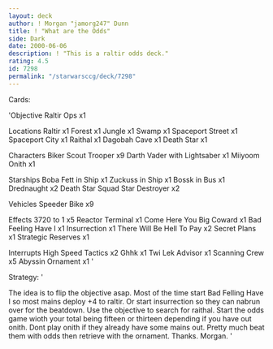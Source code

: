 ```yaml
---
layout: deck
author: ! Morgan "jamorg247" Dunn
title: ! "What are the Odds"
side: Dark
date: 2000-06-06
description: ! "This is a raltir odds deck."
rating: 4.5
id: 7298
permalink: "/starwarsccg/deck/7298"
---
```

Cards: 

'Objective
Raltir Ops x1

Locations
Raltir x1
Forest x1
Jungle x1
Swamp x1
Spaceport Street x1
Spaceport City x1
Raithal x1
Dagobah Cave x1
Death Star x1

Characters
Biker Scout Trooper x9
Darth Vader with Lightsaber x1
Miiyoom Onith x1

Starships
Boba Fett in Ship x1
Zuckuss in Ship x1
Bossk in Bus x1
Drednaught x2
Death Star Squad Star Destroyer x2

Vehicles
Speeder Bike x9

Effects
3720 to 1 x5
Reactor Terminal x1
Come Here You Big Coward x1
Bad Feeling Have I x1
Insurrection x1
There Will Be Hell To Pay x2
Secret Plans x1
Strategic Reserves x1

Interrupts
High Speed Tactics x2
Ghhk x1
Twi Lek Advisor x1
Scanning Crew x5
Abyssin Ornament x1
'

Strategy: '

The idea is to flip the objective asap.  Most of the time start Bad Felling Have I so most mains deploy +4 to raltir.  Or start insurrection so they can nabrun over for the beatdown.  Use the objective to search for raithal.  Start the odds game wioth your total being fifteen or thirteen depending if you have out onith.	Dont play onith if they already have some mains out.  Pretty much beat them with odds then retrieve with the ornament.	Thanks.  Morgan.      '
